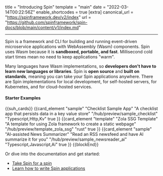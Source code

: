 title = "Introducing Spin"
template = "main"
date = "2022-03-14T00:22:56Z"
enable_shortcodes = true
[extra]
canonical_url = "https://spinframework.dev/v2/index"
url = "https://github.com/spinframework/spin-docs/blob/main/content/v1/index.md"


---

Spin is a framework and CLI for building and running event-driven microservice applications with WebAssembly (Wasm) components. Spin uses Wasm because it is **sandboxed, portable, and fast**.  Millisecond cold start times mean no need to keep applications "warm".

Many languages have Wasm implementations, so **developers don't have to learn new languages or libraries**. Spin is **open source** and **built on standards**, meaning you can take your Spin applications anywhere.  There are Spin implementations for local development, for self-hosted servers, for Kubernetes, and for cloud-hosted services.

#### Starter Examples

{{suh_cards}}
{{card_element "sample" "Checklist Sample App" "A checklist app that persists data in a key value store" "/hub/preview/sample_checklist" "Typescript,Http,Kv" true }}
{{card_element "template" "Zola SSG Template" "A template for using Zola framework to create a static webpage" "/hub/preview/template_zola_ssg" "rust" true }}
{{card_element "sample" "AI-assisted News Summarizer" "Read an RSS newsfeed and have AI summarize it for you" "/hub/preview/sample_newsreader_ai" "Typescript,Javascript,Ai" true }}
{{blockEnd}}


Or dive into the documentation and get started:

- [Take Spin for a spin](quickstart)
- [Learn how to write Spin applications](writing-apps)
